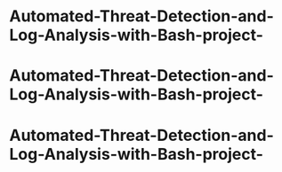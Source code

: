 # Automated-Threat-Detection-and-Log-Analysis-with-Bash-project-
# Automated-Threat-Detection-and-Log-Analysis-with-Bash-project-
# Automated-Threat-Detection-and-Log-Analysis-with-Bash-project-

